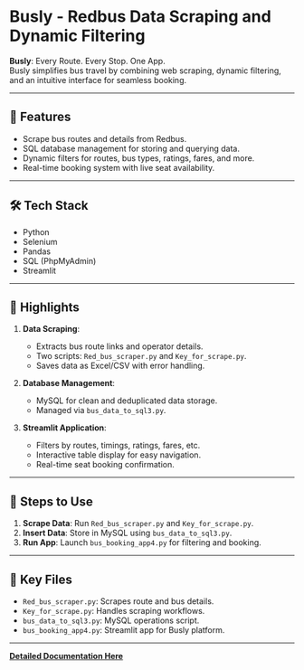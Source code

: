 # Busly - Redbus Data Scraping and Dynamic Filtering  

**Busly**: Every Route. Every Stop. One App.  
Busly simplifies bus travel by combining web scraping, dynamic filtering, and an intuitive interface for seamless booking.  

---

## 🌟 **Features**  
- Scrape bus routes and details from Redbus.  
- SQL database management for storing and querying data.  
- Dynamic filters for routes, bus types, ratings, fares, and more.  
- Real-time booking system with live seat availability.  

---

## 🛠️ **Tech Stack**  
- Python  
- Selenium  
- Pandas  
- SQL (PhpMyAdmin)  
- Streamlit  

---

## 🚀 **Highlights**  
1. **Data Scraping**:  
   - Extracts bus route links and operator details.  
   - Two scripts: `Red_bus_scraper.py` and `Key_for_scrape.py`.  
   - Saves data as Excel/CSV with error handling.  

2. **Database Management**:  
   - MySQL for clean and deduplicated data storage.  
   - Managed via `bus_data_to_sql3.py`.  

3. **Streamlit Application**:  
   - Filters by routes, timings, ratings, fares, etc.  
   - Interactive table display for easy navigation.  
   - Real-time seat booking confirmation.  

---

## 📖 **Steps to Use**  
1. **Scrape Data**: Run `Red_bus_scraper.py` and `Key_for_scrape.py`.  
2. **Insert Data**: Store in MySQL using `bus_data_to_sql3.py`.  
3. **Run App**: Launch `bus_booking_app4.py` for filtering and booking.  

---

## 📂 **Key Files**  
- `Red_bus_scraper.py`: Scrapes route and bus details.  
- `Key_for_scrape.py`: Handles scraping workflows.  
- `bus_data_to_sql3.py`: MySQL operations script.  
- `bus_booking_app4.py`: Streamlit app for Busly platform.  

---

**[Detailed Documentation Here](https://github.com/madhan96p/Red_bus_final/blob/main/Redbus_Scraper.pdf)**  
